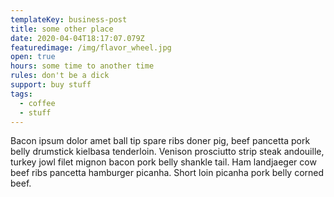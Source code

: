 ```yaml
---
templateKey: business-post
title: some other place
date: 2020-04-04T18:17:07.079Z
featuredimage: /img/flavor_wheel.jpg
open: true
hours: some time to another time
rules: don't be a dick
support: buy stuff
tags:
  - coffee
  - stuff
---
```

Bacon ipsum dolor amet ball tip spare ribs doner pig, beef pancetta pork belly drumstick kielbasa tenderloin. Venison prosciutto strip steak andouille, turkey jowl filet mignon bacon pork belly shankle tail. Ham landjaeger cow beef ribs pancetta hamburger picanha. Short loin picanha pork belly corned beef.